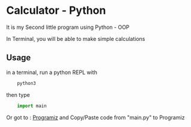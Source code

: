 # Calculator - Python

It is my Second little program using Python - OOP

In Terminal, you will be able to make simple calculations

## Usage

in a terminal, run a python REPL with

``` bash
    python3
```

then type

```python 
    import main
```


Or got to : [Programiz](https://www.programiz.com/python-programming/online-compiler/) and Copy/Paste code from "main.py" to Programiz
